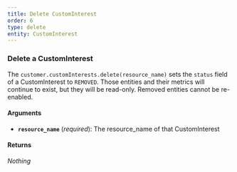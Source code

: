```yaml
---
title: Delete CustomInterest
order: 6
type: delete
entity: CustomInterest
---
```


### Delete a CustomInterest

The `customer.customInterests.delete(resource_name)` sets the `status` field of a CustomInterest to `REMOVED`. Those entities and their metrics will continue to exist, but they will be read-only. Removed entities cannot be re-enabled.

#### Arguments

- **`resource_name`** (_required_): The resource_name of that CustomInterest

#### Returns

_Nothing_
